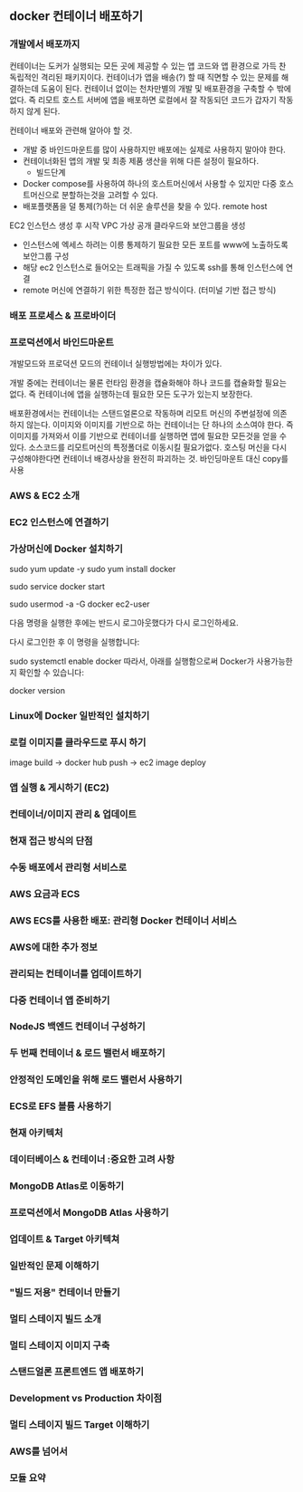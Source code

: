 ## docker 컨테이너 배포하기

### 개발에서 배포까지

컨테이너는 도커가 실행되는 모든 곳에 제공할 수 있는 앱 코드와 앱 환경으로 가득 찬 독립적인 격리된 패키지이다.
컨테이너가 앱을 배송(?) 할 때 직면할 수 있는 문제를 해결하는데 도움이 된다.
컨테이너 없이는 천차만별의 개발 및 배포환경을 구축할 수 밖에 없다. 즉 리모트 호스트 서버에 앱을 배포하면
로컬에서 잘 작동되던 코드가 갑자기 작동하지 않게 된다.

컨테이너 배포와 관련해 알아야 할 것.

- 개발 중 바인드마운트를 많이 사용하지만 배포에는 실제로 사용하지 말아야 한다.
- 컨테이너화된 앱의 개발 및 최종 제품 생산을 위해 다른 설정이 필요하다.
  - 빌드단계
- Docker compose를 사용하여 하나의 호스트머신에서 사용할 수 있지만 다중 호스트머신으로 분할하는것을 고려할 수 있다.
- 배포플랫폼을 덜 통제(?)하는 더 쉬운 솔루션을 찾을 수 있다. remote host

EC2 인스턴스 생성 후 시작 VPC 가상 공개 클라우드와 보안그룹을 생성

- 인스턴스에 엑세스 하려는 이릉 통제하기
  필요한 모든 포트를 www에 노출하도록 보안그룹 구성
- 해당 ec2 인스턴스로 들어오는 트래픽을 가질 수 있도록
  ssh를 통해 인스턴스에 연결
- remote 머신에 연결하기 위한 특정한 접근 방식이다. (터미널 기반 접근 방식)

### 배포 프로세스 & 프로바이더

### 프로덕션에서 바인드마운트

개발모드와 프로덕션 모드의 컨테이너 실행방법에는 차이가 있다.

개발 중에는 컨테이너는 물론 런타임 환경을 캡슐화해야 하나 코드를 캡슐화할 필요는 없다.
즉 컨테이너에 앱을 실행하는데 필요한 모든 도구가 있는지 보장한다.

배포환경에서는 컨테이너는 스탠드얼론으로 작동하며 리모트 머신의 주변설정에 의존하지 않는다.
이미지와 이미지를 기반으로 하는 컨테이너는 단 하나의 소스여야 한다.
즉 이미지를 가져와서 이를 기반으로 컨테이너를 실행하면 앱에 필요한 모든것을 얻을 수 있다.
소스코드를 리모트머신의 특정폴더로 이동시킬 필요가없다. 호스팅 머신을 다시 구성해야한다면
컨테이너 배경사상을 완전히 파괴하는 것. 바인딩마운트 대신 copy를 사용

### AWS & EC2 소개

### EC2 인스턴스에 연결하기

### 가상머신에 Docker 설치하기

sudo yum update -y
sudo yum install docker

sudo service docker start

sudo usermod -a -G docker ec2-user

다음 명령을 실행한 후에는 반드시 로그아웃했다가 다시 로그인하세요.

다시 로그인한 후 이 명령을 실행합니다:

sudo systemctl enable docker
따라서, 아래를 실행함으로써 Docker가 사용가능한지 확인할 수 있습니다:

docker version

### Linux에 Docker 일반적인 설치하기

### 로컬 이미지를 클라우드로 푸시 하기

image build -> docker hub push -> ec2 image deploy

### 앱 실행 & 게시하기 (EC2)

### 컨테이너/이미지 관리 & 업데이트

### 현재 접근 방식의 단점

### 수동 배포에서 관리형 서비스로

### AWS 요금과 ECS

### AWS ECS를 사용한 배포: 관리형 Docker 컨테이너 서비스

### AWS에 대한 추가 정보

### 관리되는 컨테이너를 업데이트하기

### 다중 컨테이너 앱 준비하기

### NodeJS 백엔드 컨테이너 구성하기

### 두 번째 컨테이너 & 로드 밸런서 배포하기

### 안정적인 도메인을 위해 로드 밸런서 사용하기

### ECS로 EFS 볼륨 사용하기

### 현재 아키텍처

### 데이터베이스 & 컨테이너 :중요한 고려 사항

### MongoDB Atlas로 이동하기

### 프로덕션에서 MongoDB Atlas 사용하기

### 업데이트 & Target 아키텍쳐

### 일반적인 문제 이해하기

### "빌드 저용" 컨테이너 만들기

### 멀티 스테이지 빌드 소개

### 멀티 스테이지 이미지 구축

### 스탠드얼론 프론트엔드 앱 배포하기

### Development vs Production 차이점

### 멀티 스테이지 빌드 Target 이해하기

### AWS를 넘어서

### 모듈 요약
